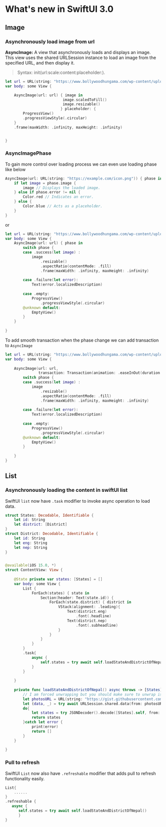 # What's new in SwiftUI 3.0


## Image

### Asynchronously load image from url

**AsyncImage:** A view that asynchronously loads and displays an image.
<br>
This view uses the shared URLSession instance to load an image from the specified URL, and then display it. 

> Syntax: init(url:scale:content:placeholder:). 

``` swift
let url = URL(string: "https://www.bollywoodhungama.com/wp-content/uploads/2021/02/Pooja-Hegde-Wearing-Anita-Dongre.jpg")
var body: some View {

    AsyncImage(url: url) { image in
                          image.scaledToFill()
                          image.resizable()
                         } placeholder: {
        ProgressView()
        .progressViewStyle(.circular)
    }
    .frame(maxWidth: .infinity, maxHeight: .infinity)


}
```

### AsyncImagePhase
To gain more control over loading process we can even use loading phase like below

```swift
AsyncImage(url: URL(string: "https://example.com/icon.png")) { phase in
    if let image = phase.image {
        image // Displays the loaded image.
    } else if phase.error != nil {
        Color.red // Indicates an error.
    } else {
        Color.blue // Acts as a placeholder.
    }
}
```

or 

```swift
let url = URL(string: "https://www.bollywoodhungama.com/wp-content/uploads/2021/02/Pooja-Hegde-Wearing-Anita-Dongre.jpg")
var body: some View {
    AsyncImage(url: url) { phase in
        switch phase {
        case .success(let image) :
            image
                .resizable()
                .aspectRatio(contentMode: .fill)
                .frame(maxWidth: .infinity, maxHeight: .infinity)
            
        case .failure(let error):
            Text(error.localizedDescription)
            
        case .empty:
            ProgressView()
                .progressViewStyle(.circular)
        @unknown default:
            EmptyView()
        }
    }
    
}
```

To add smooth transaction when the phase change we can add transaction to `AsyncImage`

```swift
let url = URL(string: "https://www.bollywoodhungama.com/wp-content/uploads/2021/02/Pooja-Hegde-Wearing-Anita-Dongre.jpg")
var body: some View {
    
    AsyncImage(url: url,
               transaction: Transaction(animation: .easeInOut(duration: 2.5))) { phase in
        switch phase {
        case .success(let image) :
            image
                .resizable()
                .aspectRatio(contentMode: .fill)
                .frame(maxWidth: .infinity, maxHeight: .infinity)
            
        case .failure(let error):
            Text(error.localizedDescription)
            
        case .empty:
            ProgressView()
                .progressViewStyle(.circular)
        @unknown default:
            EmptyView()
        }
        
    }
}

```

## List

### Asynchronously loading the content  in swiftUI list

SwiftUI `list` now have `.task` modifier to invoke async operation to load data. 

```swift
struct States: Decodable, Identifiable {
    let id: String
    let district: [District]
}
struct District: Decodable, Identifiable {
    let id: String
    let eng: String
    let nep: String
}


@available(iOS 15.0, *)
struct ContentView: View {
    
    @State private var states: [States] = []
    var body: some View {
        List {
            ForEach(states) { state in
                Section(header: Text(state.id)) {
                    ForEach(state.district) { district in
                        VStack(alignment: .leading){
                            Text(district.eng)
                                .font(.headline)
                            Text(district.nep)
                                .font(.subheadline)
                        }
                    }
                }
            }
        }
        .task{
            async {
                self.states = try await self.loadStateAndDistrictOfNepal()
            }
        }
        
    }
    
    private func loadStateAndDistrictOfNepal() async throws -> [States]{
        // I am forced unwrapping but you should make sure to unwrap is safely
        let photosURL = URL(string: "https://gist.githubusercontent.com/tigerraj32/246d5bbd10350fc075da1ce68a095d8a/raw/838f19276fc3d4331ad9e27f44f1036ae182b8bd/nepal-pradesh-district.json")!
        let (data, _) = try await URLSession.shared.data(from: photosURL)
        do{
            let states = try JSONDecoder().decode([States].self, from: data)
            return states
        }catch let error {
            print(error)
            return []
        }
    }
    
}

```

### Pull to refresh

SwiftUI `List` now also have `.refreshable` modifier that adds pull to refresh functionality easily.

```swift
List{
    ......
}
.refreshable {
   async {
      self.states = try await self.loadStateAndDistrictOfNepal()
      }
}
```
